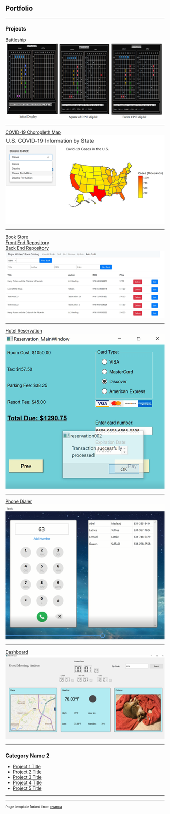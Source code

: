 ## Portfolio

---

### Projects

[Battleship](https://github.com/andrewwmclain/battleship_v3)
<img src="images/image2.png?raw=true"/>

---
[COVID-19 Choropleth Map](https://github.com/andrewwmclain/R-Covid-Map)
<img src="images/covidmap.png?raw=true"/>

---
[Book Store](https://csc3221-final-project-frontend.herokuapp.com/extra_credit)
<br>
<a href="https://github.com/andrewwmclain/CSC3221_Final_Project_Front_End"> Front End Repository</a>
<br>
<a href="https://github.com/andrewwmclain/CSC3221_Final_Project_Back_End"> Back End Repository</a>
<img src="images/frontEnd1.png?raw=true"/>

---

[Hotel Reservation](https://github.com/andrewwmclain/QtReservation)
<br>
<img src="images/reservation4.png?raw=true"/>

---

[Phone Dialer](https://github.com/andrewwmclain/phonedialer)
<br>
<img src="images/phoneApp7.png?raw=true"/>

---

[Dashboard](https://github.com/andrewwmclain/dashboard)
<br>
<img src="images/dashboardScreenshot.png?raw=true"/>

---

### Category Name 2

- [Project 1 Title](http://example.com/)
- [Project 2 Title](http://example.com/)
- [Project 3 Title](http://example.com/)
- [Project 4 Title](http://example.com/)
- [Project 5 Title](http://example.com/)

---




---
<p style="font-size:11px">Page template forked from <a href="https://github.com/evanca/quick-portfolio">evanca</a></p>
<!-- Remove above link if you don't want to attibute -->
